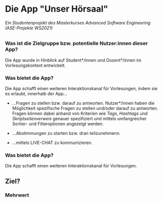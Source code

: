 # Die App "Unser Hörsaal" 
###### Ein Studentenprojekt des Masterkurses Advanced Software Engineering (ASE-Projekte WS2021)

### Was ist die Zielgruppe bzw. potentielle Nutzer:innen dieser App?
Die App wurde in Hinblick auf Student*/innen und Dozent*/innen im Vorlesungskontext entwickelt. 

### Was bietet die App?
Die App schafft einen weiteren Interaktionskanal für Vorlesungen, indem sie es erlaubt, innerhalb der App...

- ...Fragen zu stellen bzw. darauf zu antworten.
Nutzer*/innen haben die Möglichkeit spezifische Fragen zu stellen und/oder darauf zu antworten. Fragen können dabei anhand von Kriterien wie *Tags*, *Hashtags* und *Skriptseitenverweis* genauer spezifiziert und mittels umfangreicher Sortier- und Filteroptionen angezeigt werden. 

- ...Abstimmungen zu starten bzw. dran teilzunehmenn.

- ...mittels LIVE-CHAT zu kommunizieren.


### Was bietet die App?
Die App schafft einen weiteren Interaktionskanal für Vorlesungen. 

## Ziel?

### Mehrwert
